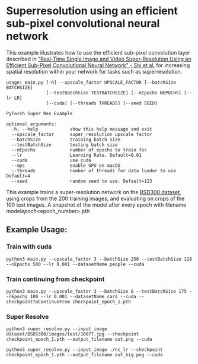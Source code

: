 # Superresolution using an efficient sub-pixel convolutional neural network

This example illustrates how to use the efficient sub-pixel convolution layer described in ["Real-Time Single Image and Video Super-Resolution Using an Efficient Sub-Pixel Convolutional Neural Network" - Shi et al.](https://arxiv.org/abs/1609.05158) for increasing spatial resolution within your network for tasks such as superresolution.

```
usage: main.py [-h] --upscale_factor UPSCALE_FACTOR [--batchSize BATCHSIZE]
               [--testBatchSize TESTBATCHSIZE] [--nEpochs NEPOCHS] [--lr LR]
               [--cuda] [--threads THREADS] [--seed SEED]

PyTorch Super Res Example

optional arguments:
  -h, --help            show this help message and exit
  --upscale_factor      super resolution upscale factor
  --batchSize           training batch size
  --testBatchSize       testing batch size
  --nEpochs             number of epochs to train for
  --lr                  Learning Rate. Default=0.01
  --cuda                use cuda
  --mps                 enable GPU on macOS
  --threads             number of threads for data loader to use Default=4
  --seed                random seed to use. Default=123
```

This example trains a super-resolution network on the [BSD300 dataset](https://www2.eecs.berkeley.edu/Research/Projects/CS/vision/bsds/), using crops from the 200 training images, and evaluating on crops of the 100 test images. A snapshot of the model after every epoch with filename model*epoch*<epoch_number>.pth

## Example Usage:

### Train with cuda

`python3 main.py --upscale_factor 3 --batchSize 256 --testBatchSize 128 --nEpochs 500 --lr 0.001 --datasetName people --cuda`

### Train continuing from checkpoint

`python3 main.py --upscale_factor 3 --batchSize 8 --testBatchSize 175 --nEpochs 100 --lr 0.001 --datasetName cars --cuda --checkpointToContinueFrom checkpoint_epoch_1.pth`


### Super Resolve

`python3 super_resolve.py --input_image dataset/BSDS300/images/test/16077.jpg --checkpoint checkpoint_epoch_1.pth --output_filename out.png --cuda`

`python3 super_resolve.py --input_image ./nc_lr --checkpoint checkpoint_epoch_1.pth --output_filename out_big.png --cuda`
